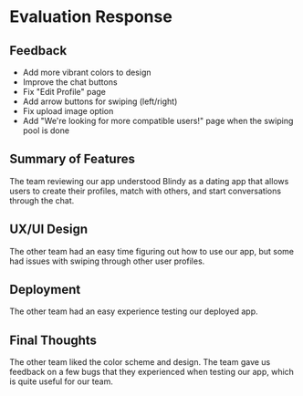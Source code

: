 # Evaluation Response

## Feedback 
- Add more vibrant colors to design
- Improve the chat buttons
- Fix "Edit Profile" page
- Add arrow buttons for swiping (left/right)
- Fix upload image option
- Add "We're looking for more compatible users!" page when the swiping pool is done

## Summary of Features
The team reviewing our app understood Blindy as a dating app that allows users to create their profiles, match with others, and start conversations through the chat.

## UX/UI Design
The other team had an easy time figuring out how to use our app, but some had issues with swiping through other user profiles.

## Deployment
The other team had an easy experience testing our deployed app.

## Final Thoughts
The other team liked the color scheme and design. The team gave us feedback on a few bugs that they experienced when testing our app, which is quite useful for our team. 
